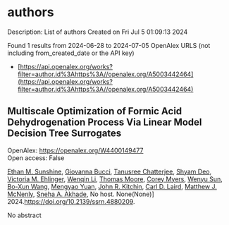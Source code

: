 # authors
Description: List of authors
Created on Fri Jul  5 01:09:13 2024

Found 1 results from 2024-06-28 to 2024-07-05
OpenAlex URLS (not including from_created_date or the API key)
- [https://api.openalex.org/works?filter=author.id%3Ahttps%3A//openalex.org/A5003442464](https://api.openalex.org/works?filter=author.id%3Ahttps%3A//openalex.org/A5003442464)

## Multiscale Optimization of Formic Acid Dehydrogenation Process Via Linear Model Decision Tree Surrogates   

OpenAlex: https://openalex.org/W4400149477    
Open access: False
    
[Ethan M. Sunshine](https://openalex.org/A5092859260), [Giovanna Bucci](https://openalex.org/A5077341604), [Tanusree Chatterjee](https://openalex.org/A5074177086), [Shyam Deo](https://openalex.org/A5055823801), [Victoria M. Ehlinger](https://openalex.org/A5085002502), [Wenqin Li](https://openalex.org/A5022534976), [Thomas Moore](https://openalex.org/A5061541871), [Corey Myers](https://openalex.org/A5065047172), [Wenyu Sun](https://openalex.org/A5081013058), [Bo-Xun Wang](https://openalex.org/A5056642604), [Mengyao Yuan](https://openalex.org/A5006428375), [John R. Kitchin](https://openalex.org/A5003442464), [Carl D. Laird](https://openalex.org/A5030631754), [Matthew J. McNenly](https://openalex.org/A5041849275), [Sneha A. Akhade](https://openalex.org/A5042139840), No host. None(None)] 2024.https://doi.org/10.2139/ssrn.4880209.
    
No abstract    

    
